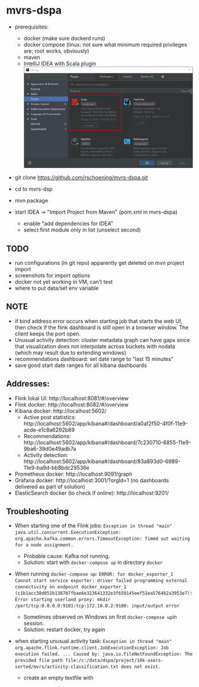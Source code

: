 # mvrs-dspa

* prerequisites:
  * docker (make sure dockerd runs)
  * docker compose (linux: not sure what minimum required privileges are; root works, obviously)
  * maven
  * IntelliJ IDEA with Scala plugin
  ![scala plugin](https://github.com/rschoening/mvrs-dspa/blob/master/doc/images/intellij-scala-plugin.png "Scala plugin")

  
* git clone https://github.com/rschoening/mvrs-dspa.git
* cd to mvrs-dsp
* mvn package
* start IDEA -> "Import Project from Maven" (pom.xml in mvrs-dspa)
  * enable "add dependencies for IDEA"
  * select first module only in list (unselect second)
  
## TODO
* run configurations (in git repo) apparently get deleted on mvn project import
* screenshots for import options
* docker not yet working in VM, can't test
* where to put data/set env variable

## NOTE
* if bind address error occurs when starting job that starts the web UI, then check if the flink dashboard is still open in a browser window. The client keeps the port open. 
* Unusual activity detection: cluster metadata graph can have gaps since that visualization does not interpolate across buckets with nodata (which may result due to extending windows)
* recommendations dashboard: set date range to "last 15 minutes"
* save good start date ranges for all kibana dashboards

## Addresses:
* Flink lokal UI: http://localhost:8081/#/overview
* Flink docker: http://localhost:8082/#/overview
* Kibana docker: http://localhost:5602/
  * Active post statistics: http://localhost:5602/app/kibana#/dashboard/a0af2f50-4f0f-11e9-acde-e1c8a6292b89
  * Recommendations: http://localhost:5602/app/kibana#/dashboard/7c230710-6855-11e9-9ba6-39d0e49adb7a
  * Activity detection: http://localhost:5602/app/kibana#/dashboard/83a893d0-6989-11e9-ba9d-bb8bdc29536e
* Prometheus docker: http://localhost:9091/graph
* Grafana docker: http://localhost:3001/?orgId=1 (no dashboards delivered as part of solution)
* ElasticSearch docker (to check if online): http://localhost:9201/

## Troubleshooting
* When starting one of the Flink jobs: `Exception in thread "main" java.util.concurrent.ExecutionException: org.apache.kafka.common.errors.TimeoutException: Timed out waiting for a node assignment.`
  * Probable cause: Kafka not running.
  * Solution: start with `docker-compose up` in directory `docker`
* When running `docker-compose up`: `ERROR: for docker_exporter_1  Cannot start service exporter: driver failed programming external connectivity on endpoint docker_exporter_1 (c1b1acc38d051b138707fbae6e323641332e3f659145eef51ea5764b2a3953e7): Error starting userland proxy: mkdir /port/tcp:0.0.0.0:9101:tcp:172.18.0.2:9100: input/output error`
  * Sometimes observed on Windows on first `docker-compose up`in session.
  * Solution: restart docker, try again

* when starting unusual activity task: `Exception in thread "main" org.apache.flink.runtime.client.JobExecutionException: Job execution failed. ... Caused by: java.io.FileNotFoundException: The provided file path file:/c:/data/dspa/project/10k-users-sorted/mvrs/activity-classification.txt does not exist.`
  * create an empty textfile with 
